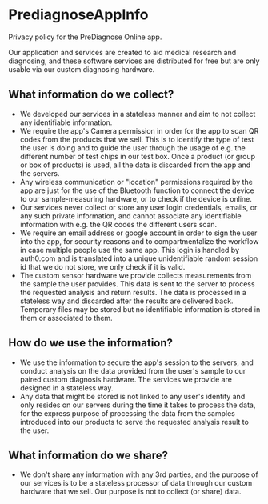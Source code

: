 # PrediagnoseAppInfo
Privacy policy for the PreDiagnose Online app.

Our application and services are created to aid medical research and diagnosing, and these software services are distributed for free but are only usable via our custom diagnosing hardware.

What information do we collect?
---
- We developed our services in a stateless manner and aim to not collect any identifiable information.
- We require the app's Camera permission in order for the app to scan QR codes from the products that we sell. This is to identify the type of test the user is doing and to guide the user through the usage of e.g. the different number of test chips in our test box. Once a product (or group or box of products) is used, all the data is discarded from the app and the servers. 
- Any wireless communication or "location" permissions required by the app are just for the use of the Bluetooth function to connect the device to our sample-measuring hardware, or to check if the device is online.
- Our services never collect or store any user login credentials, emails, or any such private information, and cannot associate any identifiable information with e.g. the QR codes the different users scan.
- We require an email address or google account in order to sign the user into the app, for security reasons and to compartmentalize the workflow in case multiple people use the same app. This login is handled by auth0.com and is translated into a unique unidentifiable random session id that we do not store, we only check if it is valid.
- The custom sensor hardware we provide collects measurements from the sample the user provides. This data is sent to the server to process the requested analysis and return results. The data is processed in a stateless way and discarded after the results are delivered back. Temporary files may be stored but no identifiable information is stored in them or associated to them.

How do we use the information?
---
- We use the information to secure the app's session to the servers, and conduct analysis on the data provided from the user's sample to our paired custom diagnosis hardware. The services we provide are designed in a stateless way.
- Any data that might be stored is not linked to any user's identity and only resides on our servers during the time it takes to process the data, for the express purpose of processing the data from the samples introduced into our products to serve the requested analysis result to the user.


What information do we share?
---
- We don't share any information with any 3rd parties, and the purpose of our services is to be a stateless processor of data through our custom hardware that we sell. Our purpose is not to collect (or share) data.
